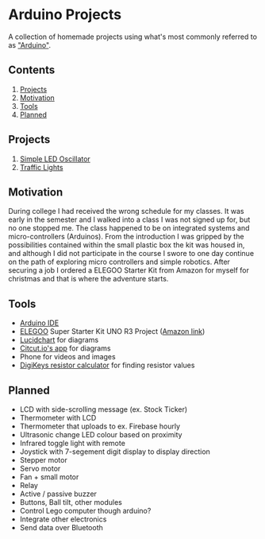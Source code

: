 # Arduino Projects
 
A collection of homemade projects using what's most commonly referred to as ["Arduino"](https://www.arduino.cc/en/guide/introduction).

## Contents

1. [Projects](#project)
1. [Motivation](#motivation)
1. [Tools](#tools)
1. [Planned](#planned)

## Projects

1. [Simple LED Oscillator](./projects/simple-led-oscillator/simple-led-oscillator.md)
1. [Traffic Lights](./projects/traffic-lights/traffic-lights.md)

## Motivation

During college I had received the wrong schedule for my classes. It was early in the semester and I walked into a class I was not signed up for, but no one stopped me. The class happened to be on 
integrated systems and micro-controllers (Arduinos). From the introduction I was gripped by the possibilities contained within the small plastic box the kit was housed in, and although I did not participate
in the course I swore to one day continue on the path of exploring micro controllers and simple robotics. After securing a job I ordered a ELEGOO Starter Kit from Amazon for myself for christmas and that is where the adventure starts.

## Tools

- [Arduino IDE](https://www.arduino.cc/en/Main/Software)
- [ELEGOO](https://www.elegoo.com) Super Starter Kit UNO R3 Project ([Amazon link](https://www.amazon.com/ELEGOO-Project-Tutorial-Controller-Projects/dp/B01D8KOZF4))
- [Lucidchart](https://www.lucidchart.com) for diagrams
- [Citcut.io's app](https://www.circuito.io/app) for diagrams
- Phone for videos and images
- [DigiKeys resistor calculator](https://www.digikey.com/en/resources/conversion-calculators/conversion-calculator-resistor-color-code-4-band) for finding resistor values

## Planned

- LCD with side-scrolling message (ex. Stock Ticker)
- Thermometer with LCD
- Thermometer that uploads to ex. Firebase hourly
- Ultrasonic change LED colour based on proximity
- Infrared toggle light with remote
- Joystick with 7-segement digit display to display direction
- Stepper motor
- Servo motor
- Fan + small motor
- Relay
- Active / passive buzzer
- Buttons, Ball tilt, other modules
- Control Lego computer though arduino?
- Integrate other electronics
- Send data over Bluetooth